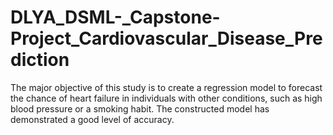 # DLYA_DSML-_Capstone-Project_Cardiovascular_Disease_Prediction
The major objective of this study is to create a regression model to forecast the chance of heart failure in individuals with other conditions, such as high blood pressure or a smoking habit. The constructed model has demonstrated a good level of accuracy.    
